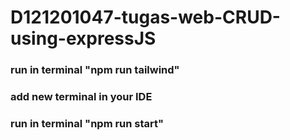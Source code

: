# D121201047-tugas-web-CRUD-using-expressJS
### run in terminal "npm run tailwind"
### add new terminal in your IDE
### run in terminal "npm run start"